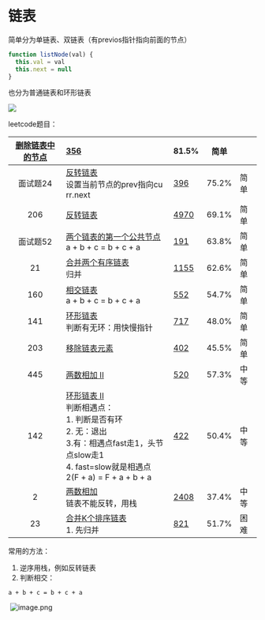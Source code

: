 # 链表



简单分为单链表、双链表（有previos指针指向前面的节点）

```javascript
function listNode(val) {
  this.val = val
  this.next = null
}
```

也分为普通链表和环形链表

![](https://cdn.nlark.com/yuque/0/2020/png/388398/1590576349874-df4c2e1d-f6d2-4a98-b78f-90e3a08a5906.png)

leetcode题目：

| [删除链表中的节点](https://leetcode-cn.com/problems/delete-node-in-a-linked-list) | [356](https://leetcode-cn.com/problems/delete-node-in-a-linked-list/solution) | 81.5% | 简单 |  |
| :-: | :-- | --- | --- | --- |
| 面试题24 | [反转链表](https://leetcode-cn.com/problems/fan-zhuan-lian-biao-lcof)  <br />设置当前节点的prev指向cu rr.next | [396](https://leetcode-cn.com/problems/fan-zhuan-lian-biao-lcof/solution) | 75.2% | 简单 |
| 206 | [反转链表](https://leetcode-cn.com/problems/reverse-linked-list) | [4970](https://leetcode-cn.com/problems/reverse-linked-list/solution) | 69.1% | 简单 |
| 面试题52 | [两个链表的第一个公共节点](https://leetcode-cn.com/problems/liang-ge-lian-biao-de-di-yi-ge-gong-gong-jie-dian-lcof)   <br />a + b + c = b + c + a | [191](https://leetcode-cn.com/problems/liang-ge-lian-biao-de-di-yi-ge-gong-gong-jie-dian-lcof/solution) | 63.8% | 简单 |
| 21 | [合并两个有序链表](https://leetcode-cn.com/problems/merge-two-sorted-lists)  <br />归并 | [1155](https://leetcode-cn.com/problems/merge-two-sorted-lists/solution) | 62.6% | 简单 |
| 160 | [相交链表](https://leetcode-cn.com/problems/intersection-of-two-linked-lists)  <br />a + b + c = b + c + a | [552](https://leetcode-cn.com/problems/intersection-of-two-linked-lists/solution) | 54.7% | 简单 |
| 141 | [环形链表](https://leetcode-cn.com/problems/linked-list-cycle)  <br />判断有无环：用快慢指针 | [717](https://leetcode-cn.com/problems/linked-list-cycle/solution) | 48.0% | 简单 |
| 203 | [移除链表元素](https://leetcode-cn.com/problems/remove-linked-list-elements) | [402](https://leetcode-cn.com/problems/remove-linked-list-elements/solution) | 45.5% | 简单 |
| 445 | [两数相加 II](https://leetcode-cn.com/problems/add-two-numbers-ii) | [520](https://leetcode-cn.com/problems/add-two-numbers-ii/solution) | 57.3% | 中等 |
| 142 | [环形链表 II](https://leetcode-cn.com/problems/linked-list-cycle-ii)  <br />判断相遇点：<br />1. 判断是否有环<br />2. 无：退出<br />3.有：相遇点fast走1，头节点slow走1<br />4. fast=slow就是相遇点<br />2(F + a) = F + a + b + a | [422](https://leetcode-cn.com/problems/linked-list-cycle-ii/solution) | 50.4% | 中等 |
| 2 | [两数相加](https://leetcode-cn.com/problems/add-two-numbers)  <br />链表不能反转，用栈 | [2408](https://leetcode-cn.com/problems/add-two-numbers/solution) | 37.4% | 中等 |
| 23 | [合并K个排序链表](https://leetcode-cn.com/problems/merge-k-sorted-lists)  <br />1. 先归并 | [821](https://leetcode-cn.com/problems/merge-k-sorted-lists/solution) | 51.7% | 困难 |


常用的方法：

1. 逆序用栈，例如反转链表
1. 判断相交：

```
a + b + c = b + c + a
```

​                                           ![image.png](https://cdn.nlark.com/yuque/0/2020/png/388398/1590576392906-c06610aa-fa3f-4150-95cf-7c6fa8bbe6ac.png)

